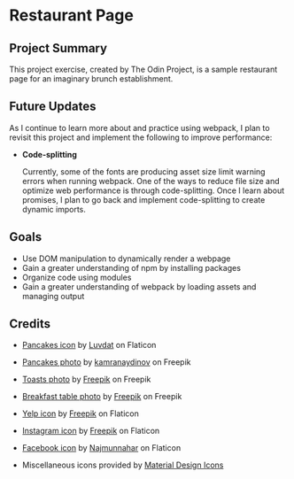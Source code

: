# Restaurant Page

## Project Summary

This project exercise, created by The Odin Project, is a sample restaurant page
for an imaginary brunch establishment.

## Future Updates

As I continue to learn more about and practice using webpack, I plan to revisit
this project and implement the following to improve performance:

* **Code-splitting**

    Currently, some of the fonts are producing asset size limit warning errors
    when running webpack. One of the ways to reduce file size and optimize web
    performance is through code-splitting. Once I learn about promises, I plan
    to go back and implement code-splitting to create dynamic imports.

## Goals

* Use DOM manipulation to dynamically render a webpage
* Gain a greater understanding of npm by installing packages
* Organize code using modules
* Gain a greater understanding of webpack by loading assets and managing
output

## Credits

* [Pancakes icon](https://www.flaticon.com/free-icon/pancakes_7450746?related_id=7450746) by [Luvdat](https://www.flaticon.com/authors/luvdat) on Flaticon

* [Pancakes photo](https://www.freepik.com/free-photo/top-view-delicious-muffins-with-honey-choco-biscuits-light-background_16938099.htm#query=pancakes&position=11&from_view=search) by [kamranaydinov](https://www.freepik.com/author/kamranaydinov) on Freepik

* [Toasts photo](https://www.freepik.com/free-photo/toast-with-vegetables_8687632.htm#page=2&query=avocado%20flat%20lay%20toast&position=3&from_view=search) by [Freepik](https://www.freepik.com/author/freepik) on Freepik

* [Breakfast table photo](https://www.freepik.com/free-photo/flat-lay-frame-breakfast-delicacy_8687824.htm#page=2&query=avocado%20flat%20lay%20toast&position=5&from_view=search) by [Freepik](https://www.freepik.com/author/freepik) on Freepik

* [Yelp icon](https://www.flaticon.com/free-icon/yelp_6124987?term=yelp&page=1&position=32&page=1&position=32&related_id=6124987&origin=search) by [Freepik](https://www.flaticon.com/authors/freepik) on Flaticon

* [Instagram icon](https://www.flaticon.com/free-icon/instagram_1384063?related_id=1384063&origin=pack) by [Freepik](https://www.flaticon.com/authors/freepik) on Flaticon

* [Facebook icon](https://www.flaticon.com/premium-icon/facebook_3128304?term=facebook&page=1&position=16&page=1&position=16&related_id=3128304&origin=search) by [Najmunnahar](https://www.flaticon.com/authors/najmunnahar) on Flaticon

* Miscellaneous icons provided by [Material Design Icons](https://materialdesignicons.com/)